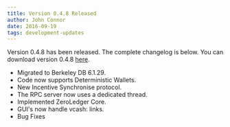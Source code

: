 ```yaml
---
title: Version 0.4.8 Released
author: John Connor
date: 2016-09-19
tags: development-updates
---
```

Version 0.4.8 has been released. The complete changelog is below. You can
download version 0.4.8 [here](https://vcash.info/downloads).

- Migrated to Berkeley DB 6.1.29.
- Code now supports Deterministic Wallets.
- New Incentive Synchronise protocol.
- The RPC server now uses a dedicated thread.
- Implemented ZeroLedger Core.
- GUI's now handle vcash: links.
- Bug Fixes
